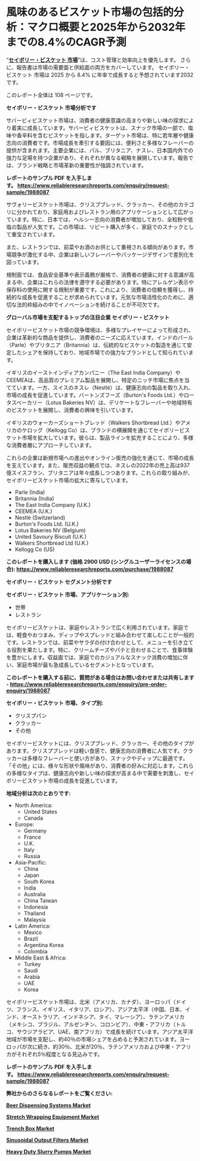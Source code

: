 <p><h1>風味のあるビスケット市場の包括的分析：マクロ概要と2025年から2032年までの8.4%のCAGR予測</h1></p><p>&ldquo;<strong><a href="https://www.reliableresearchreports.com/savoury-biscuit-r1988087?utm_campaign=110&utm_medium=9&utm_source=Github&utm_content=ia&utm_term=08042025&utm_id=savoury-biscuit">セイボリー・ビスケット 市場</a></strong>&rdquo;は、コスト管理と効率向上を優先します。 さらに、報告書は市場の需要面と供給面の両方をカバーしています。 セイボリー・ビスケット 市場は 2025 から 8.4% に年率で成長すると予想されています2032 です。</p>
<p>このレポート全体は 108 ページです。</p>
<p><strong>セイボリー・ビスケット 市場分析です</strong></p>
<p><p>サバービィビスケット市場は、消費者の健康意識の高まりや新しい味の探求により着実に成長しています。サバービィビスケットは、スナック市場の一部で、塩味や香辛料を含むビスケットを指します。ターゲット市場は、特に若年層や健康志向の消費者です。市場成長を牽引する要因には、便利さと多様なフレーバーの提供が含まれます。主要企業には、パル、ブリタニア、ナスレ、日本国内外での強力な足場を持つ企業があり、それぞれが異なる戦略を展開しています。報告では、ブランド戦略と市場革新の重要性が強調されています。</p></p>
<p><strong>レポートのサンプル PDF を入手します。&nbsp;<a href="https://www.reliableresearchreports.com/enquiry/request-sample/1988087?utm_campaign=110&utm_medium=9&utm_source=Github&utm_content=ia&utm_term=08042025&utm_id=savoury-biscuit">https://www.reliableresearchreports.com/enquiry/request-sample/1988087</a></strong></p>
<p><p>サヴォリービスケット市場は、クリスプブレッド、クラッカー、その他のカテゴリに分かれており、家庭用およびレストラン用のアプリケーションとして広がっています。特に、日本では、ヘルシー志向の消費者が増加しており、全粒粉や低塩の製品が人気です。この市場は、リピート購入が多く、家庭でのスナックとして重宝されています。</p><p>また、レストランでは、前菜やお酒のお供として重視される傾向があります。市場競争が激化する中、企業は新しいフレーバーやパッケージデザインで差別化を図っています。</p><p>規制面では、食品安全基準や表示義務が厳格で、消費者の健康に対する意識が高まる中、企業はこれらの法律を遵守する必要があります。特にアレルゲン表示や保存料の使用に関する規制が重要です。これにより、消費者の信頼を獲得し、持続的な成長を促進することが求められています。元気な市場活性化のために、適切な法的枠組みの中でイノベーションを続けることが不可欠です。</p></p>
<p><strong>グローバル市場を支配するトップの注目企業 セイボリー・ビスケット</strong></p>
<p><p>セイボリービスケット市場の競争環境は、多様なプレイヤーによって形成され、企業は革新的な商品を提供し、消費者のニーズに応えています。インドのパール（Parle）やブリタニア（Britannia）は、伝統的なビスケットの製造を通じて安定したシェアを保持しており、地域市場での強力なブランドとして知られています。</p><p>イギリスのイーストインディアカンパニー（The East India Company）やCEEMEAは、高品質のプレミアム製品を展開し、特定のニッチ市場に焦点を当てています。一方、スイスのネスレ（Nestlé）は、健康志向の製品を取り入れ、市場の成長を促進しています。バートンズフーズ（Burton's Foods Ltd.）やロータスベーカリー（Lotus Bakeries NV）は、デリケートなフレーバーや地域特有のビスケットを展開し、消費者の興味を引いています。</p><p>イギリスのウォーカーズショートブレッド（Walkers Shortbread Ltd.）やアメリカのケロッグ（Kellogg Co）は、ブランドの横展開を通じてセイボリービスケット市場を拡大しています。彼らは、製品ラインを拡充することにより、多様な消費者層にアプローチしています。</p><p>これらの企業は新規市場への進出やオンライン販売の強化を通じて、市場の成長を支えています。また、販売収益の観点では、ネスレの2022年の売上高は937億スイスフラン、ブリタニアは年々成長しつつあります。これらの取り組みが、セイボリービスケット市場の拡大に寄与しています。</p></p>
<p><ul><li>Parle (India)</li><li>Britannia (India)</li><li>The East India Company (U.K.)</li><li>CEEMEA (U.K.)</li><li>Nestlé (Switzerland)</li><li>Burton's Foods Ltd. (U.K.)</li><li>Lotus Bakeries NV (Belgium)</li><li>United Savoury Biscuit (U.K.)</li><li>Walkers Shortbread Ltd (U.K.)</li><li>Kellogg Co (US)</li></ul></p>
<p><strong>このレポートを購入します (価格 2900 USD (シングルユーザーライセンスの場合):&nbsp;<a href="https://www.reliableresearchreports.com/purchase/1988087?utm_campaign=110&utm_medium=9&utm_source=Github&utm_content=ia&utm_term=08042025&utm_id=savoury-biscuit">https://www.reliableresearchreports.com/purchase/1988087</a></strong></p>
<p><strong>セイボリー・ビスケット セグメント分析です</strong></p>
<p><strong>セイボリー・ビスケット 市場、アプリケーション別:</strong></p>
<p><ul><li>世帯</li><li>レストラン</li></ul></p>
<p><p>セイボリービスケットは、家庭やレストランで広く利用されています。家庭では、軽食やおつまみ、ディップやスプレッドと組み合わせて楽しむことが一般的です。レストランでは、前菜やサラダの付け合わせとして、メニューを引き立てる役割を果たします。特に、クリームチーズやパテと合わせることで、食事体験を豊かにします。収益面では、家庭でのカジュアルなスナック消費の増加に伴い、家庭市場が最も急成長しているセグメントとなっています。</p></p>
<p><strong>このレポートを購入する前に、質問がある場合はお問い合わせまたは共有します - <a href="https://www.reliableresearchreports.com/enquiry/pre-order-enquiry/1988087?utm_campaign=110&utm_medium=9&utm_source=Github&utm_content=ia&utm_term=08042025&utm_id=savoury-biscuit">https://www.reliableresearchreports.com/enquiry/pre-order-enquiry/1988087</a></strong></p>
<p><strong>セイボリー・ビスケット 市場、タイプ別:</strong></p>
<p><ul><li>クリスプパン</li><li>クラッカー</li><li>その他</li></ul></p>
<p><p>セイボリービスケットには、クリスプブレッド、クラッカー、その他のタイプがあります。クリスプブレッドは軽い食感で、健康志向の消費者に人気です。クラッカーは多様なフレーバーと使い方があり、スナックやディップに最適です。「その他」には、様々な形状や風味があり、消費者の好みに対応します。これらの多様なタイプは、健康志向や新しい味の探求が高まる中で需要を刺激し、セイボリービスケット市場の成長を促進しています。</p></p>
<p><strong>地域分析は次のとおりです:</strong></p>
<p><ul>
    <li>
        North America:
        <ul>
            <li>United States</li>
            <li>Canada</li>
        </ul>
    </li>
    <li>
        Europe:
        <ul>
            <li>Germany</li>
            <li>France</li>
            <li>U.K.</li>
            <li>Italy</li>
            <li>Russia</li>
        </ul>
    </li>
    <li>
        Asia-Pacific:
        <ul>
            <li>China</li>
            <li>Japan</li>
            <li>South Korea</li>
            <li>India</li>
            <li>Australia</li>
            <li>China Taiwan</li>
            <li>Indonesia</li>
            <li>Thailand</li>
            <li>Malaysia</li>
        </ul>
    </li>
    <li>
        Latin America:
        <ul>
            <li>Mexico</li>
            <li>Brazil</li>
            <li>Argentina Korea</li>
            <li>Colombia</li>
        </ul>
    </li>
    <li>
        Middle East & Africa:
        <ul>
            <li>Turkey</li>
            <li>Saudi</li>
            <li>Arabia</li>
            <li>UAE</li>
            <li>Korea</li>
        </ul>
    </li>
    </ul></p>
<p><p>セイボリービスケット市場は、北米（アメリカ、カナダ）、ヨーロッパ（ドイツ、フランス、イギリス、イタリア、ロシア）、アジア太平洋（中国、日本、インド、オーストラリア、インドネシア、タイ、マレーシア）、ラテンアメリカ（メキシコ、ブラジル、アルゼンチン、コロンビア）、中東・アフリカ（トルコ、サウジアラビア、UAE、南アフリカ）で成長を続けています。アジア太平洋地域が市場を支配し、約40％の市場シェアを占めると予測されています。ヨーロッパが次に続き、約30％、北米が20％、ラテンアメリカおよび中東・アフリカがそれぞれ5％程度となる見込みです。</p></p>
<p><strong>レポートのサンプル PDF を入手します。&nbsp;<a href="https://www.reliableresearchreports.com/enquiry/request-sample/1988087?utm_campaign=110&utm_medium=9&utm_source=Github&utm_content=ia&utm_term=08042025&utm_id=savoury-biscuit">https://www.reliableresearchreports.com/enquiry/request-sample/1988087</a></strong></p>
<p><strong></strong></p>
<p><strong></strong></p>
<p><strong></strong></p>
<p><strong></strong></p>
<p><strong>弊社からのさらなるレポートをご覧ください:</strong></p>
<p><strong><p><a href="https://github.com/kimanyuzuga/Market-Research-Report-List-1/blob/main/beer-dispensing-systems-market.md?utm_campaign=110&utm_medium=9&utm_source=Github&utm_content=ia&utm_term=08042025&utm_id=savoury-biscuit">Beer Dispensing Systems Market</a></p><p><a href="https://github.com/ludongfomban/Market-Research-Report-List-1/blob/main/stretch-wrapping-equipment-market.md?utm_campaign=110&utm_medium=9&utm_source=Github&utm_content=ia&utm_term=08042025&utm_id=savoury-biscuit">Stretch Wrapping Equipment Market</a></p><p><a href="https://github.com/giardafshaxb/Market-Research-Report-List-1/blob/main/trench-box-market.md?utm_campaign=110&utm_medium=9&utm_source=Github&utm_content=ia&utm_term=08042025&utm_id=savoury-biscuit">Trench Box Market</a></p><p><a href="https://github.com/naulasulakr0/Market-Research-Report-List-1/blob/main/sinusoidal-output-filters-market.md?utm_campaign=110&utm_medium=9&utm_source=Github&utm_content=ia&utm_term=08042025&utm_id=savoury-biscuit">Sinusoidal Output Filters Market</a></p><p><a href="https://github.com/lalkobrinarb/Market-Research-Report-List-1/blob/main/heavy-duty-slurry-pumps-market.md?utm_campaign=110&utm_medium=9&utm_source=Github&utm_content=ia&utm_term=08042025&utm_id=savoury-biscuit">Heavy Duty Slurry Pumps Market</a></p></strong></p>